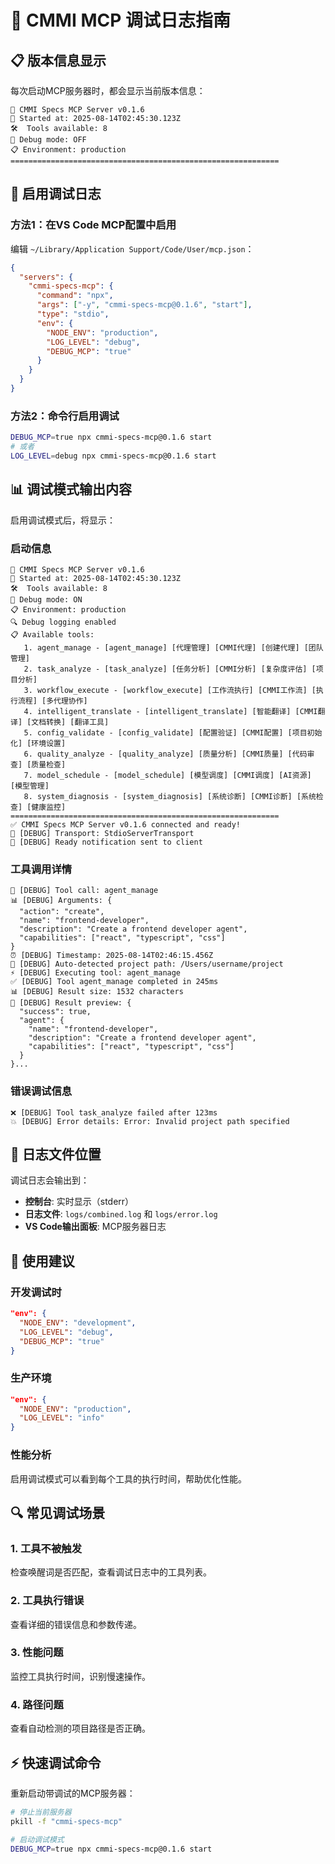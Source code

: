 # 🐛 CMMI MCP 调试日志指南

## 📋 版本信息显示

每次启动MCP服务器时，都会显示当前版本信息：

```
🚀 CMMI Specs MCP Server v0.1.6
📅 Started at: 2025-08-14T02:45:30.123Z
🛠️  Tools available: 8
🐛 Debug mode: OFF
📋 Environment: production
============================================================
```

## 🔧 启用调试日志

### 方法1：在VS Code MCP配置中启用

编辑 `~/Library/Application Support/Code/User/mcp.json`：

```json
{
  "servers": {
    "cmmi-specs-mcp": {
      "command": "npx",
      "args": ["-y", "cmmi-specs-mcp@0.1.6", "start"],
      "type": "stdio",
      "env": {
        "NODE_ENV": "production",
        "LOG_LEVEL": "debug",
        "DEBUG_MCP": "true"
      }
    }
  }
}
```

### 方法2：命令行启用调试

```bash
DEBUG_MCP=true npx cmmi-specs-mcp@0.1.6 start
# 或者
LOG_LEVEL=debug npx cmmi-specs-mcp@0.1.6 start
```

## 📊 调试模式输出内容

启用调试模式后，将显示：

### 启动信息
```
🚀 CMMI Specs MCP Server v0.1.6
📅 Started at: 2025-08-14T02:45:30.123Z
🛠️  Tools available: 8
🐛 Debug mode: ON
📋 Environment: production
🔍 Debug logging enabled
📋 Available tools:
   1. agent_manage - [agent_manage] [代理管理] [CMMI代理] [创建代理] [团队管理]
   2. task_analyze - [task_analyze] [任务分析] [CMMI分析] [复杂度评估] [项目分析]
   3. workflow_execute - [workflow_execute] [工作流执行] [CMMI工作流] [执行流程] [多代理协作]
   4. intelligent_translate - [intelligent_translate] [智能翻译] [CMMI翻译] [文档转换] [翻译工具]
   5. config_validate - [config_validate] [配置验证] [CMMI配置] [项目初始化] [环境设置]
   6. quality_analyze - [quality_analyze] [质量分析] [CMMI质量] [代码审查] [质量检查]
   7. model_schedule - [model_schedule] [模型调度] [CMMI调度] [AI资源] [模型管理]
   8. system_diagnosis - [system_diagnosis] [系统诊断] [CMMI诊断] [系统检查] [健康监控]
============================================================
✅ CMMI Specs MCP Server v0.1.6 connected and ready!
🔗 [DEBUG] Transport: StdioServerTransport
📡 [DEBUG] Ready notification sent to client
```

### 工具调用详情
```
🔧 [DEBUG] Tool call: agent_manage
📊 [DEBUG] Arguments: {
  "action": "create",
  "name": "frontend-developer",
  "description": "Create a frontend developer agent",
  "capabilities": ["react", "typescript", "css"]
}
⏰ [DEBUG] Timestamp: 2025-08-14T02:46:15.456Z
🎯 [DEBUG] Auto-detected project path: /Users/username/project
⚡ [DEBUG] Executing tool: agent_manage
✅ [DEBUG] Tool agent_manage completed in 245ms
📊 [DEBUG] Result size: 1532 characters
📄 [DEBUG] Result preview: {
  "success": true,
  "agent": {
    "name": "frontend-developer",
    "description": "Create a frontend developer agent",
    "capabilities": ["react", "typescript", "css"]
  }
}...
```

### 错误调试信息
```
❌ [DEBUG] Tool task_analyze failed after 123ms
💥 [DEBUG] Error details: Error: Invalid project path specified
```

## 📂 日志文件位置

调试日志会输出到：
- **控制台**: 实时显示（stderr）
- **日志文件**: `logs/combined.log` 和 `logs/error.log`
- **VS Code输出面板**: MCP服务器日志

## 🎯 使用建议

### 开发调试时
```json
"env": {
  "NODE_ENV": "development",
  "LOG_LEVEL": "debug", 
  "DEBUG_MCP": "true"
}
```

### 生产环境
```json
"env": {
  "NODE_ENV": "production",
  "LOG_LEVEL": "info"
}
```

### 性能分析
启用调试模式可以看到每个工具的执行时间，帮助优化性能。

## 🔍 常见调试场景

### 1. 工具不被触发
检查唤醒词是否匹配，查看调试日志中的工具列表。

### 2. 工具执行错误
查看详细的错误信息和参数传递。

### 3. 性能问题
监控工具执行时间，识别慢速操作。

### 4. 路径问题
查看自动检测的项目路径是否正确。

## ⚡ 快速调试命令

重新启动带调试的MCP服务器：
```bash
# 停止当前服务器
pkill -f "cmmi-specs-mcp"

# 启动调试模式
DEBUG_MCP=true npx cmmi-specs-mcp@0.1.6 start
```
